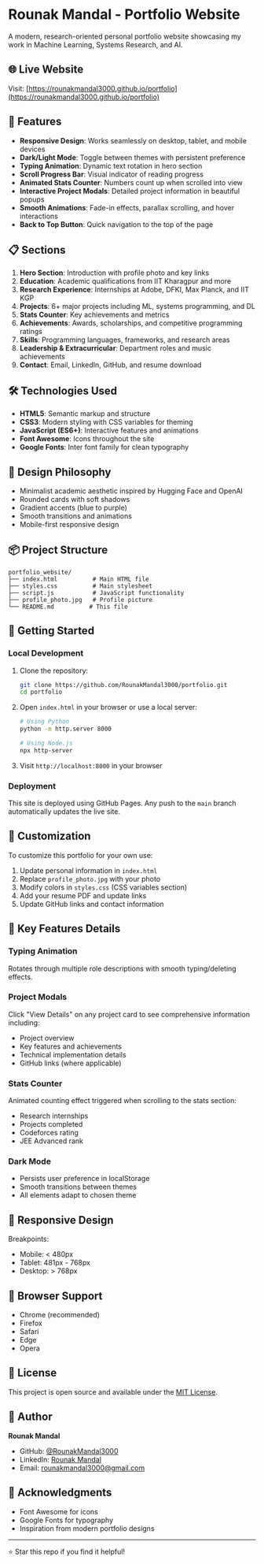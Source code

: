 # Rounak Mandal - Portfolio Website

A modern, research-oriented personal portfolio website showcasing my work in Machine Learning, Systems Research, and AI.

## 🌐 Live Website

Visit: [https://rounakmandal3000.github.io/portfolio](https://rounakmandal3000.github.io/portfolio)

## 🚀 Features

- **Responsive Design**: Works seamlessly on desktop, tablet, and mobile devices
- **Dark/Light Mode**: Toggle between themes with persistent preference
- **Typing Animation**: Dynamic text rotation in hero section
- **Scroll Progress Bar**: Visual indicator of reading progress
- **Animated Stats Counter**: Numbers count up when scrolled into view
- **Interactive Project Modals**: Detailed project information in beautiful popups
- **Smooth Animations**: Fade-in effects, parallax scrolling, and hover interactions
- **Back to Top Button**: Quick navigation to the top of the page

## 📋 Sections

1. **Hero Section**: Introduction with profile photo and key links
2. **Education**: Academic qualifications from IIT Kharagpur and more
3. **Research Experience**: Internships at Adobe, DFKI, Max Planck, and IIT KGP
4. **Projects**: 6+ major projects including ML, systems programming, and DL
5. **Stats Counter**: Key achievements and metrics
6. **Achievements**: Awards, scholarships, and competitive programming ratings
7. **Skills**: Programming languages, frameworks, and research areas
8. **Leadership & Extracurricular**: Department roles and music achievements
9. **Contact**: Email, LinkedIn, GitHub, and resume download

## 🛠️ Technologies Used

- **HTML5**: Semantic markup and structure
- **CSS3**: Modern styling with CSS variables for theming
- **JavaScript (ES6+)**: Interactive features and animations
- **Font Awesome**: Icons throughout the site
- **Google Fonts**: Inter font family for clean typography

## 🎨 Design Philosophy

- Minimalist academic aesthetic inspired by Hugging Face and OpenAI
- Rounded cards with soft shadows
- Gradient accents (blue to purple)
- Smooth transitions and animations
- Mobile-first responsive design

## 📦 Project Structure

```
portfolio_website/
├── index.html          # Main HTML file
├── styles.css          # Main stylesheet
├── script.js           # JavaScript functionality
├── profile_photo.jpg   # Profile picture
└── README.md          # This file
```

## 🚀 Getting Started

### Local Development

1. Clone the repository:
   ```bash
   git clone https://github.com/RounakMandal3000/portfolio.git
   cd portfolio
   ```

2. Open `index.html` in your browser or use a local server:
   ```bash
   # Using Python
   python -m http.server 8000
   
   # Using Node.js
   npx http-server
   ```

3. Visit `http://localhost:8000` in your browser

### Deployment

This site is deployed using GitHub Pages. Any push to the `main` branch automatically updates the live site.

## 📝 Customization

To customize this portfolio for your own use:

1. Update personal information in `index.html`
2. Replace `profile_photo.jpg` with your photo
3. Modify colors in `styles.css` (CSS variables section)
4. Add your resume PDF and update links
5. Update GitHub links and contact information

## 🎯 Key Features Details

### Typing Animation
Rotates through multiple role descriptions with smooth typing/deleting effects.

### Project Modals
Click "View Details" on any project card to see comprehensive information including:
- Project overview
- Key features and achievements
- Technical implementation details
- GitHub links (where applicable)

### Stats Counter
Animated counting effect triggered when scrolling to the stats section:
- Research internships
- Projects completed
- Codeforces rating
- JEE Advanced rank

### Dark Mode
- Persists user preference in localStorage
- Smooth transitions between themes
- All elements adapt to chosen theme

## 📱 Responsive Design

Breakpoints:
- Mobile: < 480px
- Tablet: 481px - 768px
- Desktop: > 768px

## 🔧 Browser Support

- Chrome (recommended)
- Firefox
- Safari
- Edge
- Opera

## 📄 License

This project is open source and available under the [MIT License](LICENSE).

## 👤 Author

**Rounak Mandal**
- GitHub: [@RounakMandal3000](https://github.com/RounakMandal3000)
- LinkedIn: [Rounak Mandal](https://www.linkedin.com/in/rounakmandal/)
- Email: rounakmandal3000@gmail.com

## 🙏 Acknowledgments

- Font Awesome for icons
- Google Fonts for typography
- Inspiration from modern portfolio designs

---

⭐ Star this repo if you find it helpful!
